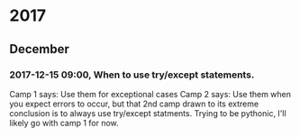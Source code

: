 2017
====

December
--------

### 2017-12-15 09:00, When to use try/except statements. 

Camp 1 says: Use them for exceptional cases Camp 2 says: Use them when you expect errors to occur, but that 2nd camp drawn to its extreme conclusion is to always use try/except statments.  Trying to be pythonic, I'll likely go with camp 1 for now.
 
